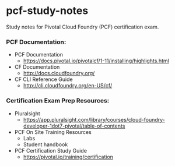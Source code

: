 # pcf-study-notes
Study notes for Pivotal Cloud Foundry (PCF) certification exam.

### PCF Documentation:
- PCF Documentation
  - https://docs.pivotal.io/pivotalcf/1-11/installing/highlights.html
- CF Documentation
  - http://docs.cloudfoundry.org/
- CF CLI Reference Guide
  - http://cli.cloudfoundry.org/en-US/cf/
	
	
### Certification Exam Prep Resources:
- Pluralsight   
  - https://app.pluralsight.com/library/courses/cloud-foundry-developer-1dot7-pivotal/table-of-contents
- PCF On Site Training Resources   
  - Labs
  - Student handbook
- PCF Certification Study Guide   
  - https://pivotal.io/training/certification
